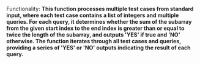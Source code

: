 Functionality: **This function processes multiple test cases from standard input, where each test case contains a list of integers and multiple queries. For each query, it determines whether the sum of the subarray from the given start index to the end index is greater than or equal to twice the length of the subarray, and outputs 'YES' if true and 'NO' otherwise. The function iterates through all test cases and queries, providing a series of 'YES' or 'NO' outputs indicating the result of each query.**